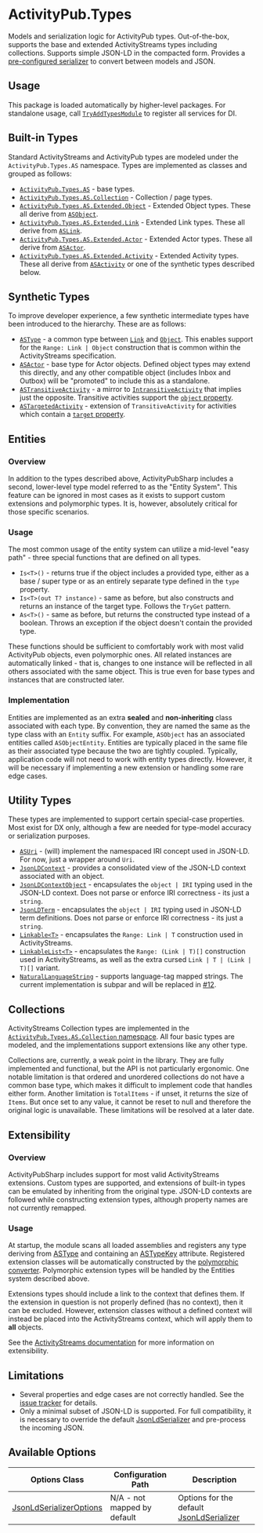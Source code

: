 ﻿# ActivityPub.Types

Models and serialization logic for ActivityPub types.
Out-of-the-box, supports the base and extended ActivityStreams types including collections.
Supports simple JSON-LD in the compacted form.
Provides a [pre-configured serializer](Conversion/JsonLdSerializer.cs) to convert between models and JSON.

## Usage

This package is loaded automatically by higher-level packages.
For standalone usage, call [`TryAddTypesModule`](TypesModule.cs) to register all services for DI.

## Built-in Types

Standard ActivityStreams and ActivityPub types are modeled under the `ActivityPub.Types.AS` namespace.
Types are implemented as classes and grouped as follows:

* [`ActivityPub.Types.AS`](AS) - base types.
* [`ActivityPub.Types.AS.Collection`](AS/Collection) - Collection / page types.
* [`ActivityPub.Types.AS.Extended.Object`](AS/Extended/Object) - Extended Object types. These all derive from [`ASObject`](AS/ASObject.cs).
* [`ActivityPub.Types.AS.Extended.Link`](AS/Extended/Link) - Extended Link types. These all derive from [`ASLink`](AS/ASLink.cs).
* [`ActivityPub.Types.AS.Extended.Actor`](AS/Extended/Actor) - Extended Actor types. These all derive from [`ASActor`](AS/ASActor.cs).
* [`ActivityPub.Types.AS.Extended.Activity`](AS/Extended/Activity) - Extended Activity types. These all derive from [`ASActivity`](AS/ASActivity.cs) or one of the synthetic types described below.

## Synthetic Types

To improve developer experience, a few synthetic intermediate types have been introduced to the hierarchy.
These are as follows:

* [`ASType`](AS/ASType.cs) - a common type between [`Link`](AS/ASLink.cs) and [`Object`](AS/ASObject.cs). This enables support for the `Range: Link | Object` construction that is common within the ActivityStreams specification.
* [`ASActor`](AS/ASActor.cs) - base type for Actor objects. Defined object types may extend this directly, and any other compatible object (includes Inbox and Outbox) will be "promoted" to include this as a standalone.
* [`ASTransitiveActivity`](AS/ASTransitiveActivity.cs) - a mirror to [`IntransitiveActivity`](AS/ASIntransitiveActivity.cs) that implies just the opposite. Transitive activities support the [`object` property](https://www.w3.org/TR/activitystreams-vocabulary/#dfn-object).
* [`ASTargetedActivity`](AS/ASTargetedActivity.cs) - extension of `TransitiveActivity` for activities which contain a [`target` property](https://www.w3.org/TR/activitystreams-vocabulary/#dfn-target).

## Entities

### Overview

In addition to the types described above, ActivityPubSharp includes a second, lower-level type model referred to as the "Entity System".
This feature can be ignored in most cases as it exists to support custom extensions and polymorphic types.
It is, however, absolutely critical for those specific scenarios.

### Usage

The most common usage of the entity system can utilize a mid-level "easy path" - three special functions that are defined on all types.

* `Is<T>()` - returns true if the object includes a provided type, either as a base / super type or as an entirely separate type defined in the `type` property.
* `Is<T>(out T? instance)` - same as before, but also constructs and returns an instance of the target type. Follows the `TryGet` pattern.
* `As<T>()` - same as before, but returns the constructed type instead of a boolean. Throws an exception if the object doesn't contain the provided type.

These functions should be sufficient to comfortably work with most valid ActivityPub objects, even polymorphic ones.
All related instances are automatically linked - that is, changes to one instance will be reflected in all others associated with the same object.
This is true even for base types and instances that are constructed later.

### Implementation

Entities are implemented as an extra **sealed** and **non-inheriting** class associated with each type.
By convention, they are named the same as the type class with an `Entity` suffix.
For example, `ASObject` has an associated entities called `ASObjectEntity`.
Entities are typically placed in the same file as their associated type because the two are tightly coupled.
Typically, application code will not need to work with entity types directly.
However, it will be necessary if implementing a new extension or handling some rare edge cases.

## Utility Types

These types are implemented to support certain special-case properties.
Most exist for DX only, although a few are needed for type-model accuracy or serialization purposes.

* [`ASUri`](Util/ASUri.cs) - (will) implement the namespaced IRI concept used in JSON-LD. For now, just a wrapper around `Uri`.
* [`JsonLDContext`](Util/JsonLDContext.cs) - provides a consolidated view of the JSON-LD context associated with an object.
* [`JsonLDContextObject`](Util/JsonLDContextObject.cs) - encapsulates the `object | IRI` typing used in the JSON-LD context. Does not parse or enforce IRI correctness - its just a `string`.
* [`JsonLDTerm`](Util/JsonLDTerm.cs) - encapsulates the `object | IRI` typing used in JSON-LD term definitions. Does not parse or enforce IRI correctness - its just a `string`.
* [`Linkable<T>`](Util/Linkable.cs) - encapsulates the `Range: Link | T` construction used in ActivityStreams.
* [`LinkableList<T>`](Util/LinkableList.cs) - encapsulates the `Range: (Link | T)[]` construction used in ActivityStreams, as well as the extra cursed `Link | T | (Link | T)[]` variant.
* [`NaturalLanguageString`](Util/NaturalLanguageString.cs) - supports language-tag mapped strings. The current implementation is subpar and will be replaced in [#12](https://github.com/warriordog/ActivityPubSharp/issues/12).

## Collections

ActivityStreams Collection types are implemented in the [`ActivityPub.Types.AS.Collection` namespace](AS/Collection).
All four basic types are modeled, and the implementations support extensions like any other type.

Collections are, currently, a weak point in the library.
They are fully implemented and functional, but the API is not particularly ergonomic.
One notable limitation is that ordered and unordered collections do not have a common base type, which makes it difficult to implement code that handles either form.
Another limitation is `TotalItems` - if unset, it returns the size of `Items`.
But once set to any value, it cannot be reset to null and therefore the original logic is unavailable.
These limitations will be resolved at a later date.

## Extensibility

### Overview

ActivityPubSharp includes support for most valid ActivityStreams extensions.
Custom types are supported, and extensions of built-in types can be emulated by inheriting from the original type.
JSON-LD contexts are followed while constructing extension types, although property names are not currently remapped.

### Usage

At startup, the module scans all loaded assemblies and registers any type deriving from [ASType](AS/ASType.cs) and containing an [ASTypeKey](Attributes/ASTypeKeyAttribute.cs) attribute.
Registered extension classes will be automatically constructed by the [polymorphic converter](Conversion/Converters/TypeMapConverter.cs).
Polymorphic extension types will be handled by the Entities system described above.

Extensions types should include a link to the context that defines them.
If the extension in question is not properly defined (has no context), then it can be excluded.
However, extension classes without a defined context will instead be placed into the ActivityStreams context, which will apply them to
**all** objects.

See the [ActivityStreams documentation](https://www.w3.org/TR/activitystreams-core/#extensibility) for more information on extensibility.

## Limitations

* Several properties and edge cases are not correctly handled. See the [issue tracker](https://github.com/warriordog/ActivityPubSharp/issues) for details.
* Only a minimal subset of JSON-LD is supported. For full compatibility, it is necessary to override the default [JsonLdSerializer](Conversion/JsonLdSerializer.cs) and pre-process the incoming JSON.

## Available Options

| Options Class                                                    | Configuration Path          | Description                                                                |
|------------------------------------------------------------------|-----------------------------|----------------------------------------------------------------------------|
| [JsonLdSerializerOptions](Conversion/JsonLdSerializerOptions.cs) | N/A - not mapped by default | Options for the default [JsonLdSerializer](Conversion/JsonLdSerializer.cs) |
